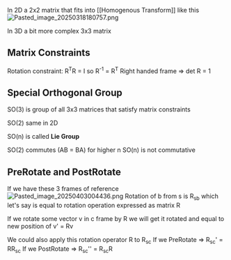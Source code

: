 In 2D a 2x2 matrix that fits into \[\[Homogenous Transform]] like this
![Pasted\_image\_20250318180757.png](pasted_image_20250318180757.png)

In 3D a bit more complex 3x3 matrix

## Matrix Constraints

Rotation constraint: R<sup>T</sup>R = I so R<sup>-1</sup> = R<sup>T</sup>
Right handed frame => det R = 1

## Special Orthogonal Group

SO(3) is group of all 3x3 matrices that satisfy matrix constraints

SO(2) same in 2D

SO(n) is called **Lie Group**

SO(2) commutes (AB = BA)
for higher n SO(n) is not commutative

## PreRotate and PostRotate

If we have these 3 frames of reference
![Pasted\_image\_20250403004436.png](pasted_image_20250403004436.png)
Rotation of b from s is R<sub>sb</sub> which let's say is equal to rotation operation expressed as matrix R

If we rotate some vector v in c frame by R we will get it rotated and equal to new position of
v' = Rv

We could also apply this rotation operator R to R<sub>sc</sub>
If we PreRotate => R<sub>sc</sub>' = RR<sub>sc</sub>
If we PostRotate => R<sub>sc</sub>'' = R<sub>sc</sub>R
